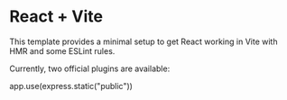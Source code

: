 # React + Vite

This template provides a minimal setup to get React working in Vite with HMR and some ESLint rules.

Currently, two official plugins are available:

app.use(express.static("public"))